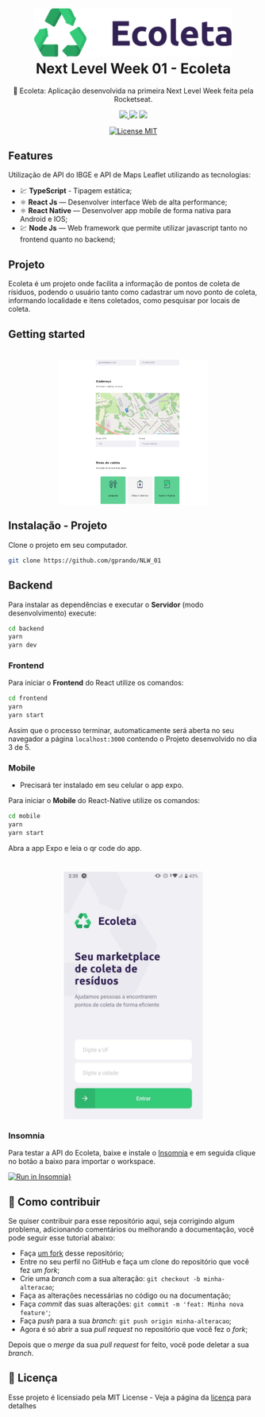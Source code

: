 <h1 align="center">
  <img src="./frontend/src/assets/logo.svg" alt="NLW" width="400">
<br>
Next Level Week 01 - Ecoleta
</h1>

<p align="center"> 🚀 Ecoleta: Aplicação desenvolvida na primeira Next Level Week feita pela Rocketseat.

<p align="center">
  <a aria-label="Prando" href="https://github.com/gprando/">
    <img src="https://img.shields.io/github/followers/gprando?style=social"></img>
  </a>
    <img src="https://img.shields.io/github/last-commit/gprando/NLW_01"></img>
    <img src="https://img.shields.io/github/languages/count/gprando/NLW_01"></img>
</p>
<p align="center">
  <a href="https://opensource.org/licenses/MIT">
    <img src="https://img.shields.io/badge/License-MIT-blue.svg" alt="License MIT">
  </a>
</p>

## Features
Utilização de API do IBGE e API de Maps Leaflet utilizando as tecnologias:

- 💹 **TypeScript** -  Tipagem estática;
- ⚛️ **React Js** — Desenvolver interface Web de alta performance;
- ⚛️ **React Native** — Desenvolver app mobile de forma nativa para Android e IOS;
- 💹 **Node Js** — Web framework que permite utilizar javascript tanto no frontend quanto no backend;

## Projeto

Ecoleta é um projeto onde facilita a informação de pontos de coleta de rísiduos, podendo o usuário tanto como cadastrar um novo ponto de coleta, informando localidade e itens coletados, como pesquisar por locais de coleta.

## Getting started

<h1 align="center"><img align="center" src="./frontend/src/assets/ecoleta.png" alt="Ecoleta Web"  width="300"></img></h1>

## Instalação - Projeto
Clone o projeto em seu computador.

```bash
git clone https://github.com/gprando/NLW_01
```

## Backend
Para instalar as dependências e executar o **Servidor** (modo desenvolvimento) execute:
```bash
cd backend
yarn 
yarn dev
```

### Frontend
Para iniciar o **Frontend** do React utilize os comandos:
```bash
cd frontend
yarn 
yarn start
```
Assim que o processo terminar, automaticamente será aberta no seu navegador a página `localhost:3000` contendo o Projeto desenvolvido no dia 3 de 5.  

### Mobile

* Precisará ter instalado em seu celular o app expo.  

Para iniciar o **Mobile** do React-Native utilize os comandos:

```bash
cd mobile
yarn 
yarn start
```
Abra a app Expo e leia o qr code do app.

<h1 align="center"><img align="center" src="./mobile/src/assets/mobile.jpg" alt="Ecoleta Mobile"  width="280"></img></h1>


### Insomnia 
Para testar a API do Ecoleta, baixe e instale o [Insomnia](https://insomnia.rest/download/) e em seguida clique no botão a baixo para importar o workspace.

[![Run in Insomnia}](https://insomnia.rest/images/run.svg)](https://insomnia.rest/run/?label=Ecoleta&uri=https%3A%2F%2Fraw.githubusercontent.com%2Fgprando%2FNLW_1%2Fmaster%2Fbackend%2FInsomnia.json%3Ftoken%3DAL5YELH3YXHGUAUAVYKK33264EYSO)
  

## 🤔 Como contribuir

Se quiser contribuir para esse repositório aqui, seja corrigindo algum problema, adicionando comentários ou melhorando a documentação, você pode seguir esse tutorial abaixo:

- Faça [um fork](https://help.github.com/pt/github/getting-started-with-github/fork-a-repo) desse repositório;
- Entre no seu perfil no GitHub e faça um clone do repositório que você fez um *fork*;
- Crie uma *branch* com a sua alteração: `git checkout -b minha-alteracao`;
- Faça as alterações necessárias no código ou na documentação;
- Faça *commit* das suas alterações: `git commit -m 'feat: Minha nova feature'`;
- Faça *push* para a sua *branch*: `git push origin minha-alteracao`;
- Agora é só abrir a sua *pull request* no repositório que você fez o *fork*;

Depois que o *merge* da sua *pull request* for feito, você pode deletar a sua *branch*.

## :memo: Licença

Esse projeto é licensiado pela MIT License - Veja a página da [licença](https://opensource.org/licenses/MIT) para detalhes
